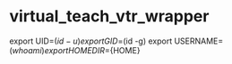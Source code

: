 # virtual_teach_vtr_wrapper

export UID=$(id -u)
export GID=$(id -g)
export USERNAME=$(whoami)
export HOMEDIR=${HOME}


